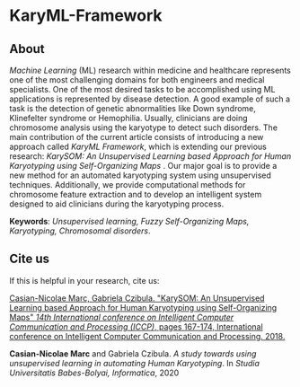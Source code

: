 # KaryML-Framework
## About

  _Machine Learning_ (ML) research within medicine and healthcare represents one of the most challenging domains for both engineers and medical specialists. One of the most desired tasks to be accomplished using ML applications is represented by disease detection. A good example of such a task is the detection of genetic abnormalities like Down syndrome, Klinefelter syndrome or Hemophilia. Usually, clinicians are doing chromosome analysis using the karyotype to detect such disorders. The main contribution of the current article consists of introducing a new approach called _KaryML Framework_, which is extending our previous research: _KarySOM: An Unsupervised Learning based Approach for Human Karyotyping using Self-Organizing Maps_ . Our major goal is to provide a new method for an automated karyotyping system using unsupervised techniques. Additionally, we provide computational methods for chromosome feature extraction and to develop an intelligent system designed to aid clinicians during the karyotyping process.

__Keywords__: _Unsupervised learning, Fuzzy Self-Organizing Maps, Karyotyping, Chromosomal disorders_.

## Cite us
If this is helpful in your research, cite us: 

  [Casian-Nicolae Marc, Gabriela Czibula. "KarySOM: An Unsupervised Learning based Approach for Human Karyotyping using Self-Organizing Maps" *14th International conference on Intelligent Computer Communication and Processing (ICCP)*, pages 167-174, International conference on Intelligent Computer Communication and Processing. 2018.](https://www.researchgate.net/publication/329064942_KarySOM_An_Unsupervised_Learning_based_Approach_for_Human_Karyotyping_using_Self-Organizing_Maps)
  
   __Casian-Nicolae Marc__ and Gabriela Czibula.
  _A study towards using unsupervised learning in automating Human Karyotyping_.
  In _Studia Universitatis Babes-Bolyai, Informatica_, 2020
